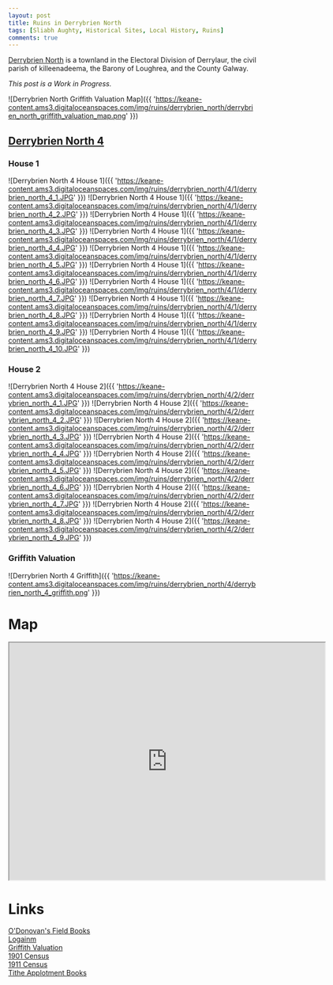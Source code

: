 ```yaml
---
layout: post
title: Ruins in Derrybrien North
tags: [Sliabh Aughty, Historical Sites, Local History, Ruins]
comments: true
---
```


[Derrybrien North](https://www.townlands.ie/galway/loughrea/killeenadeema/derrylaur/derrybrien-north/) is a townland in the Electoral Division of Derrylaur, the civil parish of killeenadeema, the Barony of Loughrea, and the County Galway.

*This post is a Work in Progress.*

![Derrybrien North Griffith Valuation Map]({{ 'https://keane-content.ams3.digitaloceanspaces.com/img/ruins/derrybrien_north/derrybrien_north_griffith_valuation_map.png' }})

## [Derrybrien North 4](#derrybrien-north-4)
### House 1
![Derrybrien North 4 House 1]({{ 'https://keane-content.ams3.digitaloceanspaces.com/img/ruins/derrybrien_north/4/1/derrybrien_north_4_1.JPG' }})
![Derrybrien North 4 House 1]({{ 'https://keane-content.ams3.digitaloceanspaces.com/img/ruins/derrybrien_north/4/1/derrybrien_north_4_2.JPG' }})
![Derrybrien North 4 House 1]({{ 'https://keane-content.ams3.digitaloceanspaces.com/img/ruins/derrybrien_north/4/1/derrybrien_north_4_3.JPG' }})
![Derrybrien North 4 House 1]({{ 'https://keane-content.ams3.digitaloceanspaces.com/img/ruins/derrybrien_north/4/1/derrybrien_north_4_4.JPG' }})
![Derrybrien North 4 House 1]({{ 'https://keane-content.ams3.digitaloceanspaces.com/img/ruins/derrybrien_north/4/1/derrybrien_north_4_5.JPG' }})
![Derrybrien North 4 House 1]({{ 'https://keane-content.ams3.digitaloceanspaces.com/img/ruins/derrybrien_north/4/1/derrybrien_north_4_6.JPG' }})
![Derrybrien North 4 House 1]({{ 'https://keane-content.ams3.digitaloceanspaces.com/img/ruins/derrybrien_north/4/1/derrybrien_north_4_7.JPG' }})
![Derrybrien North 4 House 1]({{ 'https://keane-content.ams3.digitaloceanspaces.com/img/ruins/derrybrien_north/4/1/derrybrien_north_4_8.JPG' }})
![Derrybrien North 4 House 1]({{ 'https://keane-content.ams3.digitaloceanspaces.com/img/ruins/derrybrien_north/4/1/derrybrien_north_4_9.JPG' }})
![Derrybrien North 4 House 1]({{ 'https://keane-content.ams3.digitaloceanspaces.com/img/ruins/derrybrien_north/4/1/derrybrien_north_4_10.JPG' }})

### House 2
![Derrybrien North 4 House 2]({{ 'https://keane-content.ams3.digitaloceanspaces.com/img/ruins/derrybrien_north/4/2/derrybrien_north_4_1.JPG' }})
![Derrybrien North 4 House 2]({{ 'https://keane-content.ams3.digitaloceanspaces.com/img/ruins/derrybrien_north/4/2/derrybrien_north_4_2.JPG' }})
![Derrybrien North 4 House 2]({{ 'https://keane-content.ams3.digitaloceanspaces.com/img/ruins/derrybrien_north/4/2/derrybrien_north_4_3.JPG' }})
![Derrybrien North 4 House 2]({{ 'https://keane-content.ams3.digitaloceanspaces.com/img/ruins/derrybrien_north/4/2/derrybrien_north_4_4.JPG' }})
![Derrybrien North 4 House 2]({{ 'https://keane-content.ams3.digitaloceanspaces.com/img/ruins/derrybrien_north/4/2/derrybrien_north_4_5.JPG' }})
![Derrybrien North 4 House 2]({{ 'https://keane-content.ams3.digitaloceanspaces.com/img/ruins/derrybrien_north/4/2/derrybrien_north_4_6.JPG' }})
![Derrybrien North 4 House 2]({{ 'https://keane-content.ams3.digitaloceanspaces.com/img/ruins/derrybrien_north/4/2/derrybrien_north_4_7.JPG' }})
![Derrybrien North 4 House 2]({{ 'https://keane-content.ams3.digitaloceanspaces.com/img/ruins/derrybrien_north/4/2/derrybrien_north_4_8.JPG' }})
![Derrybrien North 4 House 2]({{ 'https://keane-content.ams3.digitaloceanspaces.com/img/ruins/derrybrien_north/4/2/derrybrien_north_4_9.JPG' }})

### Griffith Valuation
![Derrybrien North 4 Griffith]({{ 'https://keane-content.ams3.digitaloceanspaces.com/img/ruins/derrybrien_north/4/derrybrien_north_4_griffith.png' }})

# Map
<iframe src="https://www.google.com/maps/d/embed?mid=1vKjn6Gp-F3fnhfm-WRvhOewxFUeimMk&ehbc=2E312F" width="640" height="480"></iframe>

# Links
[O'Donovan's Field Books](http://places.webworld.org/place/24934)  
[Logainm](https://www.logainm.ie/en/19792)  
[Griffith Valuation](https://www.askaboutireland.ie/griffith-valuation/index.xml?action=doNameSearch&PlaceID=548615&county=Galway&barony=Loughrea&parish=Killeenadeema&townland=Derrybrien,%20north)  
[1901 Census](http://www.census.nationalarchives.ie/pages/1901/Galway/Derrylaur/Derrybrien_North/)  
[1911 Census](http://www.census.nationalarchives.ie/pages/1911/Galway/Derrylaur/Derrybrien__North/)  
[Tithe Applotment Books](http://titheapplotmentbooks.nationalarchives.ie/search/tab/results.jsp?county=Galway&parish=Killeenadeema&townland=Derrybrien&search=Search)  